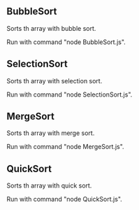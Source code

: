 ## BubbleSort

Sorts th array with bubble sort.

Run with command "node BubbleSort.js".

## SelectionSort

Sorts th array with selection sort.

Run with command "node SelectionSort.js".

## MergeSort

Sorts th array with merge sort.

Run with command "node MergeSort.js".

## QuickSort

Sorts th array with quick sort.

Run with command "node QuickSort.js".